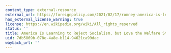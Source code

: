 ```yaml
---
content_type: external-resource
external_url: https://foreignpolicy.com/2021/02/17/romney-america-is-learning-to-reject-socialism-but-love-the-welfare-state/
has_external_license_warning: true
license: https://en.wikipedia.org/wiki/All_rights_reserved
status: ''
title: America Is Learning to Reject Socialism, but Love the Welfare State
uid: 7db5869b-078e-4a8e-b114-94621ca99dac
wayback_url: ''
---
```

